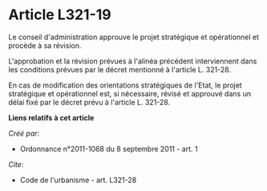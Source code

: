 # Article L321-19

Le conseil d'administration approuve le projet stratégique et opérationnel et procède à sa révision. 

L'approbation et la révision prévues à l'alinéa précédent interviennent dans les conditions prévues par le décret mentionné à
l'article L. 321-28. 

En cas de modification des orientations stratégiques de l'Etat, le projet stratégique et opérationnel est, si nécessaire,
révisé et approuvé dans un délai fixé par le décret prévu à l'article L. 321-28.

**Liens relatifs à cet article**

_Créé par_:

  - Ordonnance n°2011-1068 du 8 septembre 2011 - art. 1

_Cite_:

  - Code de l'urbanisme - art. L321-28
